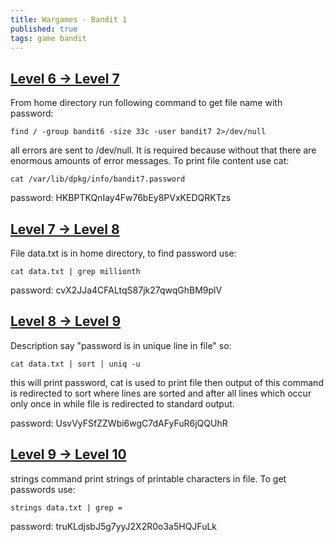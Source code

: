 ```yaml
---
title: Wargames - Bandit 1
published: true 
tags: game bandit
---
```



## [Level 6 -> Level 7](https://overthewire.org/wargames/bandit/bandit6.html)

From home directory run following command to get file name with password:

```
find / -group bandit6 -size 33c -user bandit7 2>/dev/null
```

all errors are sent to /dev/null. It is required because without that there are enormous amounts of error messages. To print file content use cat:


```
cat /var/lib/dpkg/info/bandit7.password
```

password: HKBPTKQnIay4Fw76bEy8PVxKEDQRKTzs

## [Level 7 -> Level 8](https://overthewire.org/wargames/bandit/bandit7.html)

File data.txt is in home directory, to find password use:

```
cat data.txt | grep millionth
```

password: cvX2JJa4CFALtqS87jk27qwqGhBM9plV

## [Level 8 -> Level 9](https://overthewire.org/wargames/bandit/bandit8.html)

Description say "password is in unique line in file" so:

```
cat data.txt | sort | uniq -u
```

this will print password, cat is used to print file then output of this command is redirected to sort where lines are sorted and after all lines which occur only once in while file is redirected to standard output.

password: UsvVyFSfZZWbi6wgC7dAFyFuR6jQQUhR

## [Level 9 -> Level 10](https://overthewire.org/wargames/bandit/bandit9.html)

strings command print strings of printable characters in file. To get passwords use:

```
strings data.txt | grep =
```

password: truKLdjsbJ5g7yyJ2X2R0o3a5HQJFuLk